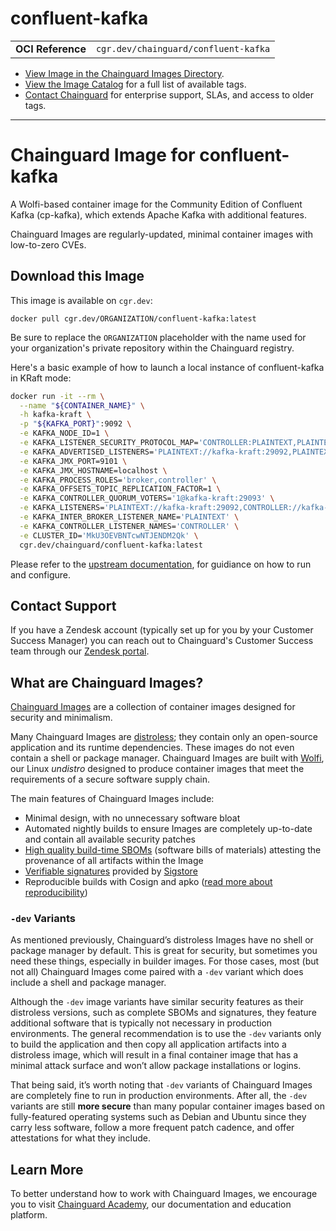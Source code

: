 <!--monopod:start-->
# confluent-kafka
| | |
| - | - |
| **OCI Reference** | `cgr.dev/chainguard/confluent-kafka` |


* [View Image in the Chainguard Images Directory](https://images.chainguard.dev/directory/image/confluent-kafka/overview).
* [View the Image Catalog](https://console.chainguard.dev/images/catalog) for a full list of available tags.
* [Contact Chainguard](https://www.chainguard.dev/chainguard-images) for enterprise support, SLAs, and access to older tags.

---
<!--monopod:end-->

<!--overview:start-->
# Chainguard Image for confluent-kafka

A Wolfi-based container image for the Community Edition of Confluent Kafka (cp-kafka), which extends Apache Kafka with additional features.

Chainguard Images are regularly-updated, minimal container images with low-to-zero CVEs.
<!--overview:end-->

<!--getting:start-->
## Download this Image
This image is available on `cgr.dev`:

```
docker pull cgr.dev/ORGANIZATION/confluent-kafka:latest
```

Be sure to replace the `ORGANIZATION` placeholder with the name used for your organization's private repository within the Chainguard registry.
<!--getting:end-->

<!--body:start-->
Here's a basic example of how to launch a local instance of confluent-kafka in
KRaft mode:

```bash
docker run -it --rm \
  --name "${CONTAINER_NAME}" \
  -h kafka-kraft \
  -p "${KAFKA_PORT}":9092 \
  -e KAFKA_NODE_ID=1 \
  -e KAFKA_LISTENER_SECURITY_PROTOCOL_MAP='CONTROLLER:PLAINTEXT,PLAINTEXT:PLAINTEXT,PLAINTEXT_HOST:PLAINTEXT' \
  -e KAFKA_ADVERTISED_LISTENERS='PLAINTEXT://kafka-kraft:29092,PLAINTEXT_HOST://localhost:9092' \
  -e KAFKA_JMX_PORT=9101 \
  -e KAFKA_JMX_HOSTNAME=localhost \
  -e KAFKA_PROCESS_ROLES='broker,controller' \
  -e KAFKA_OFFSETS_TOPIC_REPLICATION_FACTOR=1 \
  -e KAFKA_CONTROLLER_QUORUM_VOTERS='1@kafka-kraft:29093' \
  -e KAFKA_LISTENERS='PLAINTEXT://kafka-kraft:29092,CONTROLLER://kafka-kraft:29093,PLAINTEXT_HOST://0.0.0.0:9092' \
  -e KAFKA_INTER_BROKER_LISTENER_NAME='PLAINTEXT' \
  -e KAFKA_CONTROLLER_LISTENER_NAMES='CONTROLLER' \
  -e CLUSTER_ID='MkU3OEVBNTcwNTJENDM2Qk' \
  cgr.dev/chainguard/confluent-kafka:latest
```

Please refer to the [upstream documentation](https://docs.confluent.io/platform/current/installation/docker/installation.html), for guidiance on how to run and configure.
<!--body:end-->

## Contact Support

If you have a Zendesk account (typically set up for you by your Customer Success Manager) you can reach out to Chainguard's Customer Success team through our [Zendesk portal](https://support.chainguard.dev/hc/en-us).

## What are Chainguard Images?

[Chainguard Images](https://www.chainguard.dev/chainguard-images?utm_source=readmes) are a collection of container images designed for security and minimalism.

Many Chainguard Images are [distroless](https://edu.chainguard.dev/chainguard/chainguard-images/getting-started-distroless/); they contain only an open-source application and its runtime dependencies. These images do not even contain a shell or package manager. Chainguard Images are built with [Wolfi](https://edu.chainguard.dev/open-source/wolfi/overview), our Linux _undistro_ designed to produce container images that meet the requirements of a secure software supply chain.

The main features of Chainguard Images include:

* Minimal design, with no unnecessary software bloat
* Automated nightly builds to ensure Images are completely up-to-date and contain all available security patches
* [High quality build-time SBOMs](https://edu.chainguard.dev/chainguard/chainguard-images/working-with-images/retrieve-image-sboms/) (software bills of materials) attesting the provenance of all artifacts within the Image
* [Verifiable signatures](https://edu.chainguard.dev/chainguard/chainguard-images/working-with-images/retrieve-image-sboms/) provided by [Sigstore](https://edu.chainguard.dev/open-source/sigstore/cosign/an-introduction-to-cosign/)
* Reproducible builds with Cosign and apko ([read more about reproducibility](https://www.chainguard.dev/unchained/reproducing-chainguards-reproducible-image-builds))

### `-dev` Variants

As mentioned previously, Chainguard’s distroless Images have no shell or package manager by default. This is great for security, but sometimes you need these things, especially in builder images. For those cases, most (but not all) Chainguard Images come paired with a `-dev` variant which does include a shell and package manager.

Although the `-dev` image variants have similar security features as their distroless versions, such as complete SBOMs and signatures, they feature additional software that is typically not necessary in production environments. The general recommendation is to use the `-dev` variants only to build the application and then copy all application artifacts into a distroless image, which will result in a final container image that has a minimal attack surface and won’t allow package installations or logins.

That being said, it’s worth noting that `-dev` variants of Chainguard Images are completely fine to run in production environments. After all, the `-dev` variants are still **more secure** than many popular container images based on fully-featured operating systems such as Debian and Ubuntu since they carry less software, follow a more frequent patch cadence, and offer attestations for what they include.

## Learn More

To better understand how to work with Chainguard Images, we encourage you to visit [Chainguard Academy](https://edu.chainguard.dev/), our documentation and education platform.